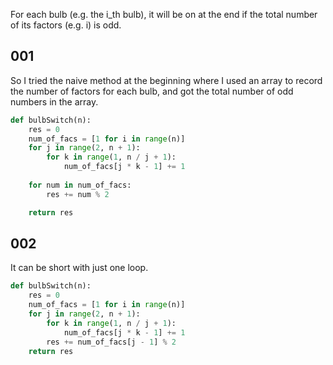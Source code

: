 For each bulb (e.g. the i_th bulb), it will be on at the end if the total number of its factors (e.g. i) is odd.

001
---

So I tried the naive method at the beginning where I used an array to record the number of factors for each bulb, and got the total number of odd numbers in the array.

```py
def bulbSwitch(n):
    res = 0
    num_of_facs = [1 for i in range(n)]
    for j in range(2, n + 1):
        for k in range(1, n / j + 1):
            num_of_facs[j * k - 1] += 1
            
    for num in num_of_facs:
        res += num % 2

    return res
```

002
---

It can be short with just one loop.

```py
def bulbSwitch(n):
    res = 0
    num_of_facs = [1 for i in range(n)]
    for j in range(2, n + 1):
        for k in range(1, n / j + 1):
            num_of_facs[j * k - 1] += 1
        res += num_of_facs[j - 1] % 2
    return res
```
